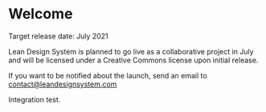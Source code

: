 # Welcome

Target release date: July 2021

Lean Design System is planned to go live as a collaborative project in July and will be licensed under a Creative Commons license upon initial release.

If you want to be notified about the launch, send an email to contact@leandesignsystem.com

Integration test.